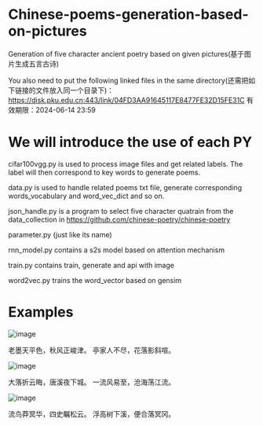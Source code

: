 # Chinese-poems-generation-based-on-pictures
Generation of five character ancient poetry based on given pictures(基于图片生成五言古诗)

You also need to put the following linked files in the same directory(还需把如下链接的文件放入同一个目录下)：
https://disk.pku.edu.cn:443/link/04FD3AA91645117E8477FE32D15FE31C
有效期限：2024-06-14 23:59


# We will introduce the use of each PY
cifar100vgg.py is used to process image files and get related labels. The label will then correspond to key words to generate poems.

data.py is used to handle related poems txt file, generate corresponding words_vocabulary and word_vec_dict and so on.

json_handle.py is a program to select five character quatrain from the data_collection in https://github.com/chinese-poetry/chinese-poetry

parameter.py (just like its name)

rnn_model.py contains a s2s model based on attention mechanism

train.py contains train, generate and api with image

word2vec.py trains the word_vector based on gensim

# Examples
![image](https://github.com/Gold-Sea/Chinese-poems-generation-based-on-pictures/blob/master/readme_pictures/fs.jpg)

老墨天平色，秋风正峻津。
亭家人不尽，花落影斜喧。


![image](https://github.com/Gold-Sea/Chinese-poems-generation-based-on-pictures/blob/master/readme_pictures/sea.jpg)

大落折云晦，唐溪夜下城。
一流风易至，沧海荡江流。


![image](https://github.com/Gold-Sea/Chinese-poems-generation-based-on-pictures/blob/master/readme_pictures/shu.jpg)

流鸟莽冥华，四史瞩松云。
浮高树下溪，便合落冥冈。
